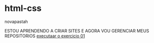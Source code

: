 # html-css
 novapastah

ESTOU APRENDENDO A CRIAR SITES E AGORA VOU GERENCIAR MEUS REPOSITORIOS
<a href="https://adryanzz22.github.io/html-css/exercicio/ex01/index.html">executaar o exercicio 01<A>